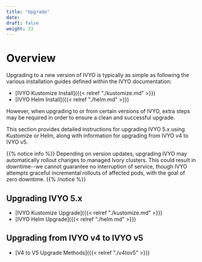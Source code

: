 ```yaml
---
title: "Upgrade"
date:
draft: false
weight: 33
---
```


# Overview

Upgrading to a new version of IVYO is typically as simple as following the various installation
guides defined within the IVYO documentation:

- [IVYO Kustomize Install]({{< relref "./kustomize.md" >}})
- [IVYO Helm Install]({{< relref "./helm.md" >}})

However, when upgrading to or from certain versions of IVYO, extra steps may be required in order
to ensure a clean and successful upgrade.

This section provides detailed instructions for upgrading IVYO 5.x using Kustomize or Helm, along with information for upgrading from IVYO v4 to IVYO v5.

{{% notice info %}}
Depending on version updates, upgrading IVYO may automatically rollout changes to managed Ivory clusters. This could result in downtime--we cannot guarantee no interruption of service, though IVYO attempts graceful incremental rollouts of affected pods, with the goal of zero downtime.
{{% /notice %}}

## Upgrading IVYO 5.x

- [IVYO Kustomize Upgrade]({{< relref "./kustomize.md" >}})
- [IVYO Helm Upgrade]({{< relref "./helm.md" >}})

## Upgrading from IVYO v4 to IVYO v5

- [V4 to V5 Upgrade Methods]({{< relref "./v4tov5" >}})
